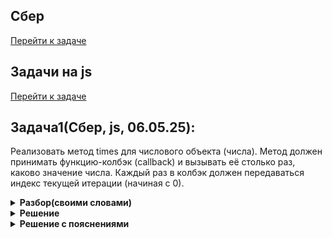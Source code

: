 ## Сбер
[Перейти к задаче](#Задача1)


## Задачи на js
[Перейти к задаче](#Задача1)



## Задача1(Сбер, js, 06.05.25):
Реализовать метод times для числового объекта (числа). Метод должен принимать функцию-колбэк (callback) 
и вызывать её столько раз, каково значение числа.
Каждый раз в колбэк должен передаваться индекс текущей итерации (начиная с 0).

<details>
<summary><strong>Разбор(своими словами) </strong></summary>
 
1.  Добавление метода в прототип Number:
    - Number.prototype.times = ... — добавляет новый метод times ко всем числовым значениям в JavaScript.
    - Это позволяет вызывать (3).times(...), (5).times(...) и т. д.

2. Цикл for:
    - for (let i = 0; i < this; i++) — цикл выполняется от 0 до this - 1 (где this — числовое значение, у которого вызван метод).
    - Например, для (3).times(...) цикл выполнится 3 раза (i = 0, i = 1, i = 2).
3. Вызов колбэка:
    - callback(i) — на каждой итерации вызывается переданная функция (console.log в примере), куда передаётся текущий индекс i.

</details>

<details>
<summary><strong>Решение</strong></summary>
 
```js
Number.prototype.times = function(callback) {
  for (let i = 0; i < this; i++) {
    callback(i);
  }
};
```
</details>


 <details>
<summary><strong> Решение с пояснениями</strong></summary>

```js
Number.prototype.times = function(callback) {
  // Цикл for выполняется от 0 до this-1 (this — числовое значение, на котором вызван метод)
  for (let i = 0; i < this; i++) {
    // Вызываем переданный callback, передавая текущий индекс i
    callback(i);
  }
};
```
</details>


